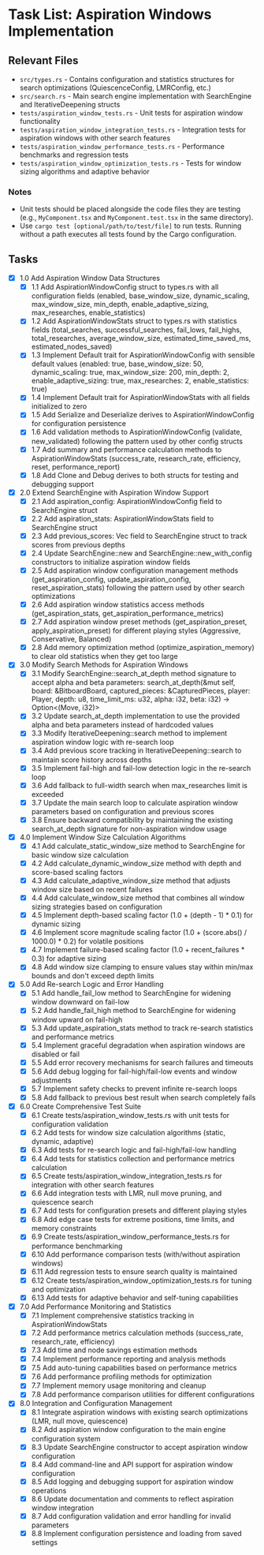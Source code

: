 # Task List: Aspiration Windows Implementation

## Relevant Files

- `src/types.rs` - Contains configuration and statistics structures for search optimizations (QuiescenceConfig, LMRConfig, etc.)
- `src/search.rs` - Main search engine implementation with SearchEngine and IterativeDeepening structs
- `tests/aspiration_window_tests.rs` - Unit tests for aspiration window functionality
- `tests/aspiration_window_integration_tests.rs` - Integration tests for aspiration windows with other search features
- `tests/aspiration_window_performance_tests.rs` - Performance benchmarks and regression tests
- `tests/aspiration_window_optimization_tests.rs` - Tests for window sizing algorithms and adaptive behavior

### Notes

- Unit tests should be placed alongside the code files they are testing (e.g., `MyComponent.tsx` and `MyComponent.test.tsx` in the same directory).
- Use `cargo test [optional/path/to/test/file]` to run tests. Running without a path executes all tests found by the Cargo configuration.

## Tasks

- [x] 1.0 Add Aspiration Window Data Structures
  - [x] 1.1 Add AspirationWindowConfig struct to types.rs with all configuration fields (enabled, base_window_size, dynamic_scaling, max_window_size, min_depth, enable_adaptive_sizing, max_researches, enable_statistics)
  - [x] 1.2 Add AspirationWindowStats struct to types.rs with statistics fields (total_searches, successful_searches, fail_lows, fail_highs, total_researches, average_window_size, estimated_time_saved_ms, estimated_nodes_saved)
  - [x] 1.3 Implement Default trait for AspirationWindowConfig with sensible default values (enabled: true, base_window_size: 50, dynamic_scaling: true, max_window_size: 200, min_depth: 2, enable_adaptive_sizing: true, max_researches: 2, enable_statistics: true)
  - [x] 1.4 Implement Default trait for AspirationWindowStats with all fields initialized to zero
  - [x] 1.5 Add Serialize and Deserialize derives to AspirationWindowConfig for configuration persistence
  - [x] 1.6 Add validation methods to AspirationWindowConfig (validate, new_validated) following the pattern used by other config structs
  - [x] 1.7 Add summary and performance calculation methods to AspirationWindowStats (success_rate, research_rate, efficiency, reset, performance_report)
  - [x] 1.8 Add Clone and Debug derives to both structs for testing and debugging support

- [x] 2.0 Extend SearchEngine with Aspiration Window Support
  - [x] 2.1 Add aspiration_config: AspirationWindowConfig field to SearchEngine struct
  - [x] 2.2 Add aspiration_stats: AspirationWindowStats field to SearchEngine struct
  - [x] 2.3 Add previous_scores: Vec<i32> field to SearchEngine struct to track scores from previous depths
  - [x] 2.4 Update SearchEngine::new and SearchEngine::new_with_config constructors to initialize aspiration window fields
  - [x] 2.5 Add aspiration window configuration management methods (get_aspiration_config, update_aspiration_config, reset_aspiration_stats) following the pattern used by other search optimizations
  - [x] 2.6 Add aspiration window statistics access methods (get_aspiration_stats, get_aspiration_performance_metrics)
  - [x] 2.7 Add aspiration window preset methods (get_aspiration_preset, apply_aspiration_preset) for different playing styles (Aggressive, Conservative, Balanced)
  - [x] 2.8 Add memory optimization method (optimize_aspiration_memory) to clear old statistics when they get too large

- [x] 3.0 Modify Search Methods for Aspiration Windows
  - [x] 3.1 Modify SearchEngine::search_at_depth method signature to accept alpha and beta parameters: search_at_depth(&mut self, board: &BitboardBoard, captured_pieces: &CapturedPieces, player: Player, depth: u8, time_limit_ms: u32, alpha: i32, beta: i32) -> Option<(Move, i32)>
  - [x] 3.2 Update search_at_depth implementation to use the provided alpha and beta parameters instead of hardcoded values
  - [x] 3.3 Modify IterativeDeepening::search method to implement aspiration window logic with re-search loop
  - [x] 3.4 Add previous score tracking in IterativeDeepening::search to maintain score history across depths
  - [x] 3.5 Implement fail-high and fail-low detection logic in the re-search loop
  - [x] 3.6 Add fallback to full-width search when max_researches limit is exceeded
  - [x] 3.7 Update the main search loop to calculate aspiration window parameters based on configuration and previous scores
  - [x] 3.8 Ensure backward compatibility by maintaining the existing search_at_depth signature for non-aspiration window usage

- [x] 4.0 Implement Window Size Calculation Algorithms
  - [x] 4.1 Add calculate_static_window_size method to SearchEngine for basic window size calculation
  - [x] 4.2 Add calculate_dynamic_window_size method with depth and score-based scaling factors
  - [x] 4.3 Add calculate_adaptive_window_size method that adjusts window size based on recent failures
  - [x] 4.4 Add calculate_window_size method that combines all window sizing strategies based on configuration
  - [x] 4.5 Implement depth-based scaling factor (1.0 + (depth - 1) * 0.1) for dynamic sizing
  - [x] 4.6 Implement score magnitude scaling factor (1.0 + (score.abs() / 1000.0) * 0.2) for volatile positions
  - [x] 4.7 Implement failure-based scaling factor (1.0 + recent_failures * 0.3) for adaptive sizing
  - [x] 4.8 Add window size clamping to ensure values stay within min/max bounds and don't exceed depth limits

- [x] 5.0 Add Re-search Logic and Error Handling
  - [x] 5.1 Add handle_fail_low method to SearchEngine for widening window downward on fail-low
  - [x] 5.2 Add handle_fail_high method to SearchEngine for widening window upward on fail-high
  - [x] 5.3 Add update_aspiration_stats method to track re-search statistics and performance metrics
  - [x] 5.4 Implement graceful degradation when aspiration windows are disabled or fail
  - [x] 5.5 Add error recovery mechanisms for search failures and timeouts
  - [x] 5.6 Add debug logging for fail-high/fail-low events and window adjustments
  - [x] 5.7 Implement safety checks to prevent infinite re-search loops
  - [x] 5.8 Add fallback to previous best result when search completely fails

- [x] 6.0 Create Comprehensive Test Suite
  - [x] 6.1 Create tests/aspiration_window_tests.rs with unit tests for configuration validation
  - [x] 6.2 Add tests for window size calculation algorithms (static, dynamic, adaptive)
  - [x] 6.3 Add tests for re-search logic and fail-high/fail-low handling
  - [x] 6.4 Add tests for statistics collection and performance metrics calculation
  - [x] 6.5 Create tests/aspiration_window_integration_tests.rs for integration with other search features
  - [x] 6.6 Add integration tests with LMR, null move pruning, and quiescence search
  - [x] 6.7 Add tests for configuration presets and different playing styles
  - [x] 6.8 Add edge case tests for extreme positions, time limits, and memory constraints
  - [x] 6.9 Create tests/aspiration_window_performance_tests.rs for performance benchmarking
  - [x] 6.10 Add performance comparison tests (with/without aspiration windows)
  - [x] 6.11 Add regression tests to ensure search quality is maintained
  - [x] 6.12 Create tests/aspiration_window_optimization_tests.rs for tuning and optimization
  - [x] 6.13 Add tests for adaptive behavior and self-tuning capabilities

- [x] 7.0 Add Performance Monitoring and Statistics
  - [x] 7.1 Implement comprehensive statistics tracking in AspirationWindowStats
  - [x] 7.2 Add performance metrics calculation methods (success_rate, research_rate, efficiency)
  - [x] 7.3 Add time and node savings estimation methods
  - [x] 7.4 Implement performance reporting and analysis methods
  - [x] 7.5 Add auto-tuning capabilities based on performance metrics
  - [x] 7.6 Add performance profiling methods for optimization
  - [x] 7.7 Implement memory usage monitoring and cleanup
  - [x] 7.8 Add performance comparison utilities for different configurations

- [x] 8.0 Integration and Configuration Management
  - [x] 8.1 Integrate aspiration windows with existing search optimizations (LMR, null move, quiescence)
  - [x] 8.2 Add aspiration window configuration to the main engine configuration system
  - [x] 8.3 Update SearchEngine constructor to accept aspiration window configuration
  - [x] 8.4 Add command-line and API support for aspiration window configuration
  - [x] 8.5 Add logging and debugging support for aspiration window operations
  - [x] 8.6 Update documentation and comments to reflect aspiration window integration
  - [x] 8.7 Add configuration validation and error handling for invalid parameters
  - [x] 8.8 Implement configuration persistence and loading from saved settings

